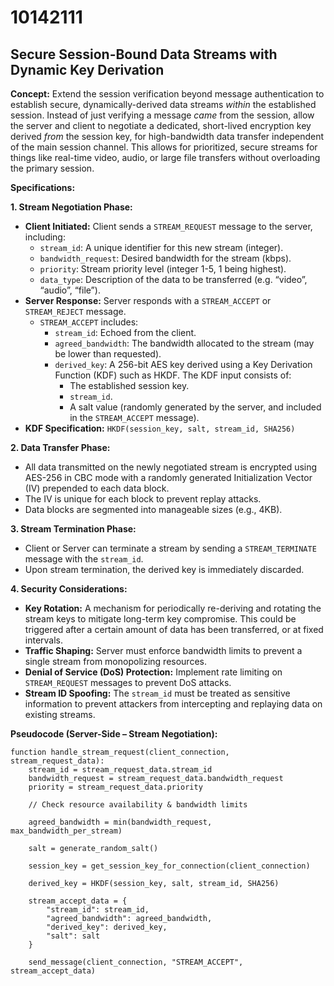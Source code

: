 # 10142111

## Secure Session-Bound Data Streams with Dynamic Key Derivation

**Concept:** Extend the session verification beyond message authentication to establish secure, dynamically-derived data streams *within* the established session.  Instead of just verifying a message *came* from the session, allow the server and client to negotiate a dedicated, short-lived encryption key derived *from* the session key, for high-bandwidth data transfer independent of the main session channel. This allows for prioritized, secure streams for things like real-time video, audio, or large file transfers without overloading the primary session.

**Specifications:**

**1. Stream Negotiation Phase:**

*   **Client Initiated:** Client sends a `STREAM_REQUEST` message to the server, including:
    *   `stream_id`:  A unique identifier for this new stream (integer).
    *   `bandwidth_request`:  Desired bandwidth for the stream (kbps).
    *   `priority`:  Stream priority level (integer 1-5, 1 being highest).
    *   `data_type`: Description of the data to be transferred (e.g. “video”, “audio”, “file”).
*   **Server Response:** Server responds with a `STREAM_ACCEPT` or `STREAM_REJECT` message.
    *   `STREAM_ACCEPT` includes:
        *   `stream_id`:  Echoed from the client.
        *   `agreed_bandwidth`: The bandwidth allocated to the stream (may be lower than requested).
        *   `derived_key`: A 256-bit AES key derived using a Key Derivation Function (KDF) such as HKDF. The KDF input consists of:
            *   The established session key.
            *   `stream_id`.
            *   A salt value (randomly generated by the server, and included in the `STREAM_ACCEPT` message).
*   **KDF Specification:** `HKDF(session_key, salt, stream_id, SHA256)`

**2. Data Transfer Phase:**

*   All data transmitted on the newly negotiated stream is encrypted using AES-256 in CBC mode with a randomly generated Initialization Vector (IV) prepended to each data block.
*   The IV is unique for each block to prevent replay attacks.
*   Data blocks are segmented into manageable sizes (e.g., 4KB).

**3. Stream Termination Phase:**

*   Client or Server can terminate a stream by sending a `STREAM_TERMINATE` message with the `stream_id`.
*   Upon stream termination, the derived key is immediately discarded.

**4. Security Considerations:**

*   **Key Rotation:**  A mechanism for periodically re-deriving and rotating the stream keys to mitigate long-term key compromise.  This could be triggered after a certain amount of data has been transferred, or at fixed intervals.
*   **Traffic Shaping:** Server must enforce bandwidth limits to prevent a single stream from monopolizing resources.
*   **Denial of Service (DoS) Protection:** Implement rate limiting on `STREAM_REQUEST` messages to prevent DoS attacks.
*   **Stream ID Spoofing:** The `stream_id` must be treated as sensitive information to prevent attackers from intercepting and replaying data on existing streams.



**Pseudocode (Server-Side – Stream Negotiation):**

```
function handle_stream_request(client_connection, stream_request_data):
    stream_id = stream_request_data.stream_id
    bandwidth_request = stream_request_data.bandwidth_request
    priority = stream_request_data.priority

    // Check resource availability & bandwidth limits

    agreed_bandwidth = min(bandwidth_request, max_bandwidth_per_stream)

    salt = generate_random_salt()

    session_key = get_session_key_for_connection(client_connection)

    derived_key = HKDF(session_key, salt, stream_id, SHA256)

    stream_accept_data = {
        "stream_id": stream_id,
        "agreed_bandwidth": agreed_bandwidth,
        "derived_key": derived_key,
        "salt": salt
    }

    send_message(client_connection, "STREAM_ACCEPT", stream_accept_data)
```